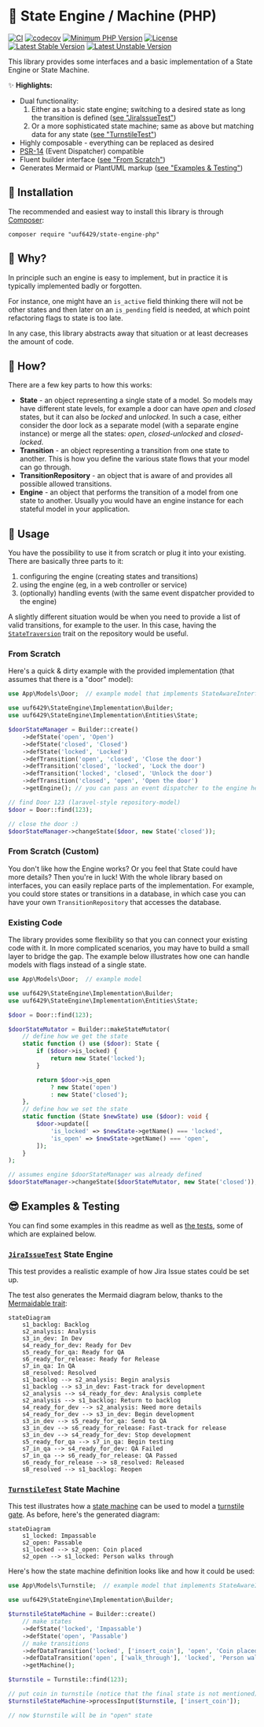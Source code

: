 # 🚦 State Engine / Machine (PHP)

[![CI](https://github.com/uuf6429/state-engine-php/actions/workflows/ci.yml/badge.svg)](https://github.com/uuf6429/state-engine-php/actions/workflows/ci.yml)
[![codecov](https://codecov.io/gh/uuf6429/state-engine-php/branch/main/graph/badge.svg)](https://codecov.io/gh/uuf6429/state-engine-php)
[![Minimum PHP Version](https://img.shields.io/badge/php-%5E7.4%20%7C%20%5E8-8892BF.svg)](https://php.net/)
[![License](https://poser.pugx.org/uuf6429/state-engine/license)](https://packagist.org/packages/uuf6429/state-engine)
[![Latest Stable Version](https://poser.pugx.org/uuf6429/state-engine/version)](https://packagist.org/packages/uuf6429/state-engine)
[![Latest Unstable Version](https://poser.pugx.org/uuf6429/state-engine/v/unstable)](https://packagist.org/packages/uuf6429/state-engine)

This library provides some interfaces and a basic implementation of a State Engine or State Machine.

✨ **Highlights:**

- Dual functionality:
    1. Either as a basic state engine; switching to a desired state as long the transition is
       defined ([see "JiraIssueTest"](#jiraissuetest-state-engine))
    2. Or a more sophisticated state machine; same as above but matching data for any
       state ([see "TurnstileTest"](#turnstiletest-state-machine))
- Highly composable - everything can be replaced as desired
- [PSR-14](http://www.php-fig.org/psr/psr-14/) (Event Dispatcher) compatible
- Fluent builder interface ([see "From Scratch"](#from-scratch))
- Generates Mermaid or PlantUML markup ([see "Examples & Testing"](#-examples--testing))

## 🔌 Installation

The recommended and easiest way to install this library is through [Composer](https://getcomposer.org/):

```shell
composer require "uuf6429/state-engine-php"
```

## 🧐 Why?

In principle such an engine is easy to implement, but in practice it is typically implemented badly or forgotten.

For instance, one might have an `is_active` field thinking there will not be other states and then later on an
`is_pending` field is needed, at which point refactoring flags to state is too late.

In any case, this library abstracts away that situation or at least decreases the amount of code.

## 🤔 How?

There are a few key parts to how this works:

- **State** - an object representing a single state of a model. So models may have different state levels, for example a
  door can have _open_ and _closed_ states, but it can also be _locked_ and _unlocked_. In such a case, either consider
  the door lock as a separate model (with a separate engine instance) or merge all the states: _open_, _closed-unlocked_
  and _closed-locked_.
- **Transition** - an object representing a transition from one state to another. This is how you define the various
  state flows that your model can go through.
- **TransitionRepository** - an object that is aware of and provides all possible allowed transitions.
- **Engine** - an object that performs the transition of a model from one state to another. Usually you would have an
  engine instance for each stateful model in your application.

## 🚀 Usage

You have the possibility to use it from scratch or plug it into your existing. There are basically three parts to it:

1. configuring the engine (creating states and transitions)
2. using the engine (eg, in a web controller or service)
3. (optionally) handling events (with the same event dispatcher provided to the engine)

A slightly different situation would be when you need to provide a list of valid transitions, for example to the user.
In this case, having the [
`StateTraversion`](https://github.com/uuf6429/state-engine-php/blob/main/src/Implementation/Traits/StateTraversion.php)
trait on the repository would be useful.

### From Scratch

Here's a quick & dirty example with the provided implementation (that assumes that there is a "door" model):

```php
use App\Models\Door;  // example model that implements StateAwareInterface

use uuf6429\StateEngine\Implementation\Builder;
use uuf6429\StateEngine\Implementation\Entities\State;

$doorStateManager = Builder::create()
    ->defState('open', 'Open')
    ->defState('closed', 'Closed')
    ->defState('locked', 'Locked')
    ->defTransition('open', 'closed', 'Close the door')
    ->defTransition('closed', 'locked', 'Lock the door')
    ->defTransition('locked', 'closed', 'Unlock the door')
    ->defTransition('closed', 'open', 'Open the door')
    ->getEngine(); // you can pass an event dispatcher to the engine here

// find Door 123 (laravel-style repository-model)
$door = Door::find(123);

// close the door :)
$doorStateManager->changeState($door, new State('closed'));
```

### From Scratch (Custom)

You don't like how the Engine works? Or you feel that State could have more details?
Then you're in luck! With the whole library based on interfaces, you can easily replace parts of the implementation.
For example, you could store states or transitions in a database, in which case you can have your own
`TransitionRepository` that accesses the database.

### Existing Code

The library provides some flexibility so that you can connect your existing code with it. In more complicated scenarios,
you may have to build a small layer to bridge the gap. The example below illustrates how one can handle models with
flags instead of a single state.

```php
use App\Models\Door;  // example model

use uuf6429\StateEngine\Implementation\Builder;
use uuf6429\StateEngine\Implementation\Entities\State;

$door = Door::find(123);

$doorStateMutator = Builder::makeStateMutator(
    // define how we get the state
    static function () use ($door): State {
        if ($door->is_locked) {
            return new State('locked');
        }

        return $door->is_open
            ? new State('open')
            : new State('closed');
    },
    // define how we set the state
    static function (State $newState) use ($door): void {
        $door->update([
            'is_locked' => $newState->getName() === 'locked',
            'is_open' => $newState->getName() === 'open',
        ]);
    }
);

// assumes engine $doorStateManager was already defined
$doorStateManager->changeState($doorStateMutator, new State('closed'));
```

## 😎 Examples & Testing

You can find some examples in this readme as well
as [the tests](https://github.com/uuf6429/state-engine-php/tree/main/tests), some of which are explained below.

### [`JiraIssueTest`](https://github.com/uuf6429/state-engine-php/blob/main/tests/JiraIssueTest.php) State Engine

This test provides a realistic example of how Jira Issue states could be set up.

The test also generates the Mermaid diagram below, thanks to
the [Mermaidable trait](https://github.com/uuf6429/state-engine-php/blob/main/src/Implementation/Traits/Mermaidable.php):

```mermaid
stateDiagram
    s1_backlog: Backlog
    s2_analysis: Analysis
    s3_in_dev: In Dev
    s4_ready_for_dev: Ready for Dev
    s5_ready_for_qa: Ready for QA
    s6_ready_for_release: Ready for Release
    s7_in_qa: In QA
    s8_resolved: Resolved
    s1_backlog --> s2_analysis: Begin analysis
    s1_backlog --> s3_in_dev: Fast-track for development
    s2_analysis --> s4_ready_for_dev: Analysis complete
    s2_analysis --> s1_backlog: Return to backlog
    s4_ready_for_dev --> s2_analysis: Need more details
    s4_ready_for_dev --> s3_in_dev: Begin development
    s3_in_dev --> s5_ready_for_qa: Send to QA
    s3_in_dev --> s6_ready_for_release: Fast-track for release
    s3_in_dev --> s4_ready_for_dev: Stop development
    s5_ready_for_qa --> s7_in_qa: Begin testing
    s7_in_qa --> s4_ready_for_dev: QA Failed
    s7_in_qa --> s6_ready_for_release: QA Passed
    s6_ready_for_release --> s8_resolved: Released
    s8_resolved --> s1_backlog: Reopen
```

### [`TurnstileTest`](https://github.com/uuf6429/state-engine-php/blob/main/tests/JiraIssueTest.php) State Machine

This test illustrates how a [state machine](https://en.wikipedia.org/wiki/Finite-state_machine) can be used to model
a [turnstile gate](https://en.wikipedia.org/wiki/Turnstile).
As before, here's the generated diagram:

```mermaid
stateDiagram
    s1_locked: Impassable
    s2_open: Passable
    s1_locked --> s2_open: Coin placed
    s2_open --> s1_locked: Person walks through
```

Here's how the state machine definition looks like and how it could be used:

```php
use App\Models\Turnstile;  // example model that implements StateAwareInterface

use uuf6429\StateEngine\Implementation\Builder;

$turnstileStateMachine = Builder::create()
    // make states
    ->defState('locked', 'Impassable')
    ->defState('open', 'Passable')
    // make transitions
    ->defDataTransition('locked', ['insert_coin'], 'open', 'Coin placed')
    ->defDataTransition('open', ['walk_through'], 'locked', 'Person walks through')
    ->getMachine();

$turnstile = Turnstile::find(123);

// put coin in turnstile (notice that the final state is not mentioned)
$turnstileStateMachine->processInput($turnstile, ['insert_coin']);

// now $turnstile will be in "open" state
```
